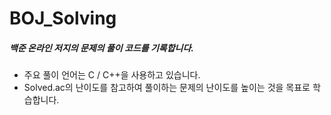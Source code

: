 # BOJ_Solving
##### 백준 온라인 저지의 문제의 풀이 코드를 기록합니다.

* 주요 풀이 언어는 C / C++을 사용하고 있습니다.
* Solved.ac의 난이도를 참고하여 풀이하는 문제의 난이도를 높이는 것을 목표로 학습합니다.
